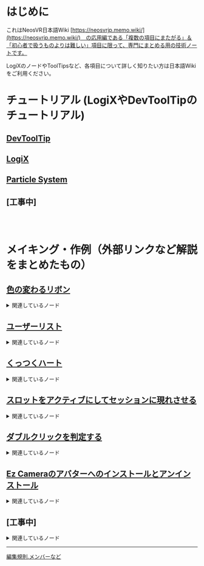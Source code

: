 # はじめに

これはNeosVR日本語Wiki [https://neosvrjp.memo.wiki/](https://neosvrjp.memo.wiki/)　の応用編である「複数の項目にまたがる」＆「初心者で扱うものよりは難しい」項目に限って、専門にまとめる用の技術ノートです。

LogiXのノードやToolTipsなど、各項目について詳しく知りたい方は日本語Wikiをご利用ください。
  
# チュートリアル (LogiXやDevToolTipのチュートリアル) 
## [DevToolTip](tutorial/devtool.md)
  
  
## [LogiX](tutorial/logix.md)  
  
  
## [Particle System](tutorial/particlesystem.md)  
  
  
## [工事中]

<br>
<br>

# メイキング・作例（外部リンクなど解説をまとめたもの）
## [色の変わるリボン](examples/ColorChangingRibbon.md)  
<details><summary>関連しているノード</summary><div>
(FromHSV, T/10, Sin)
</div></details>
  
  
## [ユーザーリスト](examples/UserList.md)  
<details><summary>関連しているノード</summary><div>
(Root Slot, Children Count, For, Get Child, Get Active User, Write, User Username, New Line, String, IsNull, NotNull, If, ?:, Relay)
</div></details>
  
  
## [くっつくハート](examples/GluedHeart.md)  
<details><summary>関連しているノード</summary><div>
(On Grabbable Grabbed, Local User, Write, User, Nearest User Head, NotNull, Body Node Slot, Global Transform, Distance, On Grabbable Released, Root Slot, Set Parent)
</div></details>
  
  
## [スロットをアクティブにしてセッションに現れさせる](examples/SetSlotActiveSelf.md)  
<details><summary>関連しているノード</summary><div>
(Host User, Update, Get Active User, Get Parent Slot, Get Slot Name, Containing, Standard Controller, Fire On True, Sequence, Set Slot Active Self, Elapsed Time, Get Slot Active Self, Set Local Position, SEt Local Rotation, Set Local Scale)
</div></details> 
  
  
## [ダブルクリックを判定する](examples/DoubleClick.md)  
<details><summary>関連しているノード</summary><div>
(If, Elapsed Time, Relay)
</div></details>
  
  
## [Ez Cameraのアバターへのインストールとアンインストール](examples/EzCameraInstallUninstall.md)  
<details><summary>関連しているノード</summary><div>
(Button Events, Write, Sequence, Local User, Body Node Slot, Duplicate Slot, Set Parent, Set Local Position, Set Local Rotation, Set Local Scale, NotNull, Find Child By Tag, Destroy Slot, Relay)
</div></details>
  
  
## [工事中]
<details><summary>関連しているノード</summary><div>
...
</div></details>
  
  
----
[編集規則.メンバーなど](docs/contributings.md)



